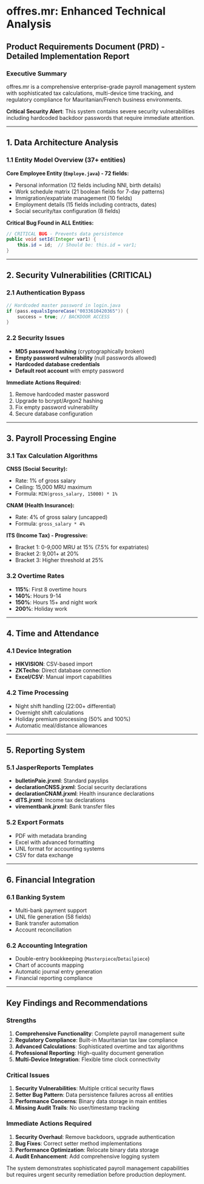 # offres.mr: Enhanced Technical Analysis
## Product Requirements Document (PRD) - Detailed Implementation Report

### Executive Summary

offres.mr is a comprehensive enterprise-grade payroll management system with sophisticated tax calculations, multi-device time tracking, and regulatory compliance for Mauritanian/French business environments.

**Critical Security Alert**: This system contains severe security vulnerabilities including hardcoded backdoor passwords that require immediate attention.

---

## 1. Data Architecture Analysis

### 1.1 Entity Model Overview (37+ entities)

**Core Employee Entity (`Employe.java`) - 72 fields:**
- Personal information (12 fields including NNI, birth details)
- Work schedule matrix (21 boolean fields for 7-day patterns)
- Immigration/expatriate management (10 fields)
- Employment details (15 fields including contracts, dates)
- Social security/tax configuration (8 fields)

**Critical Bug Found in ALL Entities:**
```java
// CRITICAL BUG - Prevents data persistence
public void setId(Integer var1) {
    this.id = id;  // Should be: this.id = var1;
}
```

---

## 2. Security Vulnerabilities (CRITICAL)

### 2.1 Authentication Bypass
```java
// Hardcoded master password in login.java
if (pass.equalsIgnoreCase("0033610420365")) {
    success = true; // BACKDOOR ACCESS
}
```

### 2.2 Security Issues
- **MD5 password hashing** (cryptographically broken)
- **Empty password vulnerability** (null passwords allowed)
- **Hardcoded database credentials**
- **Default root account** with empty password

**Immediate Actions Required:**
1. Remove hardcoded master password
2. Upgrade to bcrypt/Argon2 hashing
3. Fix empty password vulnerability
4. Secure database configuration

---

## 3. Payroll Processing Engine

### 3.1 Tax Calculation Algorithms

**CNSS (Social Security):**
- Rate: 1% of gross salary
- Ceiling: 15,000 MRU maximum
- Formula: `MIN(gross_salary, 15000) * 1%`

**CNAM (Health Insurance):**
- Rate: 4% of gross salary (uncapped)
- Formula: `gross_salary * 4%`

**ITS (Income Tax) - Progressive:**
- Bracket 1: 0-9,000 MRU at 15% (7.5% for expatriates)
- Bracket 2: 9,001+ at 20%
- Bracket 3: Higher threshold at 25%

### 3.2 Overtime Rates
- **115%**: First 8 overtime hours
- **140%**: Hours 9-14
- **150%**: Hours 15+ and night work
- **200%**: Holiday work

---

## 4. Time and Attendance

### 4.1 Device Integration
- **HIKVISION**: CSV-based import
- **ZKTecho**: Direct database connection
- **Excel/CSV**: Manual import capabilities

### 4.2 Time Processing
- Night shift handling (22:00+ differential)
- Overnight shift calculations
- Holiday premium processing (50% and 100%)
- Automatic meal/distance allowances

---

## 5. Reporting System

### 5.1 JasperReports Templates
- **bulletinPaie.jrxml**: Standard payslips
- **declarationCNSS.jrxml**: Social security declarations
- **declarationCNAM.jrxml**: Health insurance declarations
- **dITS.jrxml**: Income tax declarations
- **virementbank.jrxml**: Bank transfer files

### 5.2 Export Formats
- PDF with metadata branding
- Excel with advanced formatting
- UNL format for accounting systems
- CSV for data exchange

---

## 6. Financial Integration

### 6.1 Banking System
- Multi-bank payment support
- UNL file generation (58 fields)
- Bank transfer automation
- Account reconciliation

### 6.2 Accounting Integration
- Double-entry bookkeeping (`Masterpiece`/`Detailpiece`)
- Chart of accounts mapping
- Automatic journal entry generation
- Financial reporting compliance

---

## Key Findings and Recommendations

### Strengths
1. **Comprehensive Functionality**: Complete payroll management suite
2. **Regulatory Compliance**: Built-in Mauritanian tax law compliance
3. **Advanced Calculations**: Sophisticated overtime and tax algorithms
4. **Professional Reporting**: High-quality document generation
5. **Multi-Device Integration**: Flexible time clock connectivity

### Critical Issues
1. **Security Vulnerabilities**: Multiple critical security flaws
2. **Setter Bug Pattern**: Data persistence failures across all entities
3. **Performance Concerns**: Binary data storage in main entities
4. **Missing Audit Trails**: No user/timestamp tracking

### Immediate Actions Required
1. **Security Overhaul**: Remove backdoors, upgrade authentication
2. **Bug Fixes**: Correct setter method implementations
3. **Performance Optimization**: Relocate binary data storage
4. **Audit Enhancement**: Add comprehensive logging system

The system demonstrates sophisticated payroll management capabilities but requires urgent security remediation before production deployment.